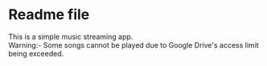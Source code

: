 # Readme file
This is a simple music streaming app.
<br>
Warning:- Some songs cannot be played due to Google Drive's access limit being exceeded.